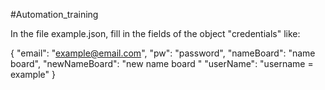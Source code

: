 #Automation_training 

In the file example.json, fill in the fields of the object "credentials" 
like:

{
  "email": "example@email.com",
  "pw": "password",
  "nameBoard": "name board",
  "newNameBoard": "new name board "
   "userName": "username = example"
}



